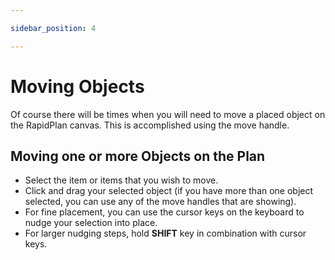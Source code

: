 ```yaml
---

sidebar_position: 4

---
```

# Moving Objects

Of course there will be times when you will need to move a placed object  on the RapidPlan canvas. This is accomplished using the move handle.

## Moving one or more Objects on the Plan

- Select the item or items that you wish to move.
- Click and drag your selected object (if you have more than one object selected, you can use any of the move handles that are showing).
- For fine placement, you can use the cursor keys on the keyboard to nudge your selection into place.
- For larger nudging steps, hold **SHIFT** key in combination with cursor keys.
